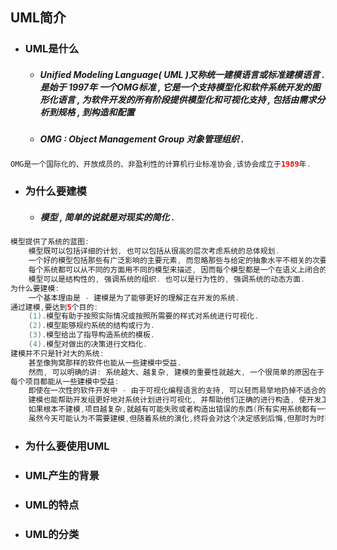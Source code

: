 ## UML简介

* ### UML是什么

  * ##### Unified Modeling Language\( UML \)又称统一建模语言或标准建模语言 .是始于 1997年 一个OMG标准 , 它是一个支持模型化和软件系统开发的图形化语言 , 为软件开发的所有阶段提供模型化和可视化支持 , 包括由需求分析到规格 , 到构造和配置
  * ##### OMG : Object Management Group 对象管理组织 .

```java
OMG是一个国际化的、开放成员的、非盈利性的计算机行业标准协会,该协会成立于1989年.
```

* ### 为什么要建模

  * ##### 模型 , 简单的说就是对现实的简化 .

```java
模型提供了系统的蓝图:
    模型既可以包括详细的计划, 也可以包括从很高的层次考虑系统的总体规划.
    一个好的模型包括那些有广泛影响的主要元素, 而忽略那些与给定的抽象水平不相关的次要元素.
    每个系统都可以从不同的方面用不同的模型来描述, 因而每个模型都是一个在语义上闭合的系统抽象.
    模型可以是结构性的, 强调系统的组织. 也可以是行为性的, 强调系统的动态方面.
为什么要建模:
    一个基本理由是 - 建模是为了能够更好的理解正在开发的系统.
通过建模,要达到5个目的:
    (1).模型有助于按照实际情况或按照所需要的样式对系统进行可视化.
    (2).模型能够规约系统的结构或行为.
    (3).模型给出了指导构造系统的模板.
    (4).模型对做出的决策进行文档化.
建模并不只是针对大的系统:
    甚至像狗窝那样的软件也能从一些建模中受益.
    然而, 可以明确的讲: 系统越大、越复杂, 建模的重要性就越大, 一个很简单的原因在于 - 因为不能完整的理解一个复杂的系统, 所以要对它建模.
每个项目都能从一些建模中受益:
    即使在一次性的软件开发中 - 由于可视化编程语言的支持, 可以轻而易举地扔掉不适合的软件.
    建模也能帮助开发组更好地对系统计划进行可视化, 并帮助他们正确的进行构造, 使开发工作进展的更快.
    如果根本不建模,项目越复杂,就越有可能失败或者构造出错误的东西(所有实用系统都有一个自然趋势: 随着时间的推移边的越来越复杂).
    虽然今天可能认为不需要建模,但随着系统的演化,终将会对这个决定感到后悔,但那时为时已晚.
```

* ### 为什么要使用UML
* ### UML产生的背景
* ### UML的特点
* ### UML的分类



